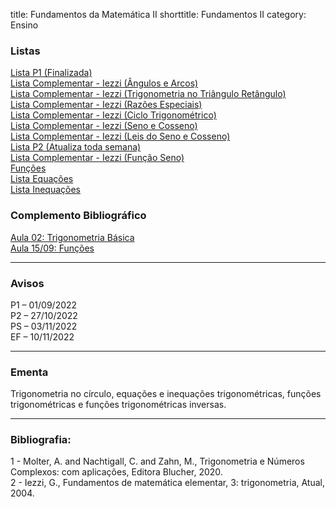 title: Fundamentos da Matemática II
shorttitle: Fundamentos II
category: Ensino

### Listas

[Lista P1 (Finalizada)]({static}/arquivos/Listas_P1:_Fundamentos_II.pdf)  
[Lista Complementar - Iezzi (Ângulos e Arcos)]({static}/arquivos/Exercicios_Iezzi.pdf)  
[Lista Complementar - Iezzi (Trigonometria no Triângulo Retângulo)]({static}/arquivos/Exercicios_Iezzi_Trigonometria_no_Triangulo.pdf)  
[Lista Complementar - Iezzi (Razões Especiais)]({static}/arquivos/Exercicios_Iezzi_Razoes_Especiais.pdf)  
[Lista Complementar - Iezzi (Ciclo Trigonométrico)]({static}/arquivos/Exercicios_Iezzi_Ciclo.pdf)  
[Lista Complementar - Iezzi (Seno e Cosseno)]({static}/arquivos/Exercicios_Iezzi_Seno_Cosseno.pdf)  
[Lista Complementar - Iezzi (Leis do Seno e Cosseno)]({static}/arquivos/Exercicios_Iezzi_Leis_Cosseno_Seno.pdf)  
[Lista P2 (Atualiza toda semana)]({static}/arquivos/Listas_P2:_Fundamentos_II.pdf)  
[Lista Complementar - Iezzi (Função Seno)]({static}/arquivos/Exercicios_Iezzi_Funcao_Seno.pdf)  
[Funções]({static}/arquivos/Lista_Funcoes.pdf)  
[Lista Equações]({static}/arquivos/Exercicios_Iezzi_Equacoes.pdf)  
[Lista Inequações]({static}/arquivos/Inequacoes.pdf)  




### Complemento Bibliográfico
[Aula 02: Trigonometria Básica]({static}/arquivos/Fundamentos_II:Aula_02.pdf)  
[Aula 15/09: Funções]({static}/arquivos/Funcoes.pdf)  



---

### Avisos

P1 – 01/09/2022  
P2 – 27/10/2022  
PS – 03/11/2022  
EF – 10/11/2022

---

### Ementa

Trigonometria no círculo, equações e inequações trigonométricas, funções trigonométricas e funções
trigonométricas inversas.

---

### Bibliografia:
1 - Molter, A. and Nachtigall, C. and Zahn, M., Trigonometria e Números Complexos: com aplicações, Editora Blucher, 2020.  
2 - Iezzi, G., Fundamentos de matemática elementar, 3: trigonometria, Atual, 2004.
